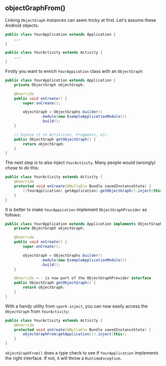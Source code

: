 ## objectGraphFrom()

Linking `ObjectGraph` instances can seem tricky at first. Let's assume these Android objects:

```java
public class YourApplication extends Application {
    ...
}

public class YourActivity extends Activity {
    ...
}
```

Firstly you want to enrich `YourAppication` class with an `ObjectGraph`:

```java
public class YourApplication extends Application {
    private ObjectGraph objectGraph;

    @Override
    public void onCreate() {
        super.onCreate();

        objectGraph = ObjectGraphs.builder()
                .module(new ExampleApplicationModule())
                .build();
    }

    // Expose it to Activities, Fragments, etc.
    public ObjectGraph getObjectGraph() {
        return objectGraph;
    }
}
```

The next step is to also inject `YourActivity`.
Many people would (wrongly) chose to do this:

```java
public class YourActivity extends Activity {
    @Override
    protected void onCreate(@Nullable Bundle savedInstanceState) {
        ((YourApplication) getApplication).getObjectGraph().inject(this);
    }
}
```

It is better to make `YourAppication` implement `ObjectGraphProvider` as follows:

```java
public class YourApplication extends Application implements ObjectGraphProvider {
    private ObjectGraph objectGraph;

    @Override
    public void onCreate() {
        super.onCreate();

        objectGraph = ObjectGraphs.builder()
                .module(new ExampleApplicationModule())
                .build();
    }

    @Override <-- is now part of the ObjectGraphProvider interface
    public ObjectGraph getObjectGraph() {
        return objectGraph;
    }
}
```

With a handy utility from `spork-inject`, you can now easily access the `ObjectGraph` from `YourActivity`:

```java
public class YourActivity extends Activity {
    @Override
    protected void onCreate(@Nullable Bundle savedInstanceState) {
        objectGraphFrom(getApplication()).inject(this);
    }
}
```

`objectGraphFrom()` does a type check to see if `YourApplication` implements the right interface. If not, it will throw a `RuntimeException`.
